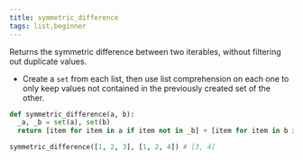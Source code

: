 ```yaml
---
title: symmetric_difference
tags: list,beginner
---
```


Returns the symmetric difference between two iterables, without filtering out duplicate values.

- Create a `set` from each list, then use list comprehension on each one to only keep values not contained in the previously created set of the other.

```py
def symmetric_difference(a, b):
  _a, _b = set(a), set(b)
  return [item for item in a if item not in _b] + [item for item in b if item not in _a]
```

```py
symmetric_difference([1, 2, 3], [1, 2, 4]) # [3, 4]
```
